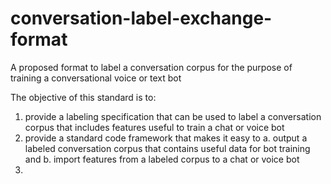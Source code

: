 # conversation-label-exchange-format
A proposed format to label a conversation corpus for the purpose of training a conversational voice or text bot

The objective of this standard is to:
1. provide a labeling specification that can be used to label a conversation corpus that includes features useful to train a chat or voice bot
2. provide a standard code framework that makes it easy to a. output a labeled conversation corpus that contains useful data for bot training and b. import features from a labeled corpus to a chat or voice bot
3. 
